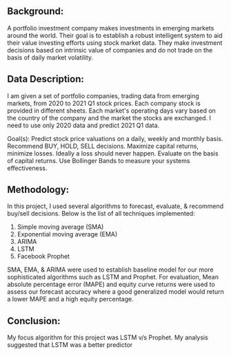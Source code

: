 ## Background:


A portfolio investment company makes investments in emerging markets around the world. Their goal is to establish a robust intelligent system to aid their value investing efforts using stock market data. They make investment decisions based on intrinsic value of companies and do not trade on the basis of daily market volatility.


## Data Description:

I am given a set of portfolio companies, trading data from emerging markets, from 2020 to 2021 Q1 stock prices. Each company stock is provided in different sheets. Each market's operating days vary based on the country of the company and the market the stocks are exchanged. I need to use only 2020 data and predict 2021 Q1 data.

Goal(s):
Predict stock price valuations on a daily, weekly and monthly basis. Recommend BUY, HOLD, SELL decisions. Maximize capital returns, minimize losses. Ideally a loss should never happen. Evaluate on the basis of capital returns. Use Bollinger Bands to measure your systems effectiveness.

## Methodology:

In this project, I used several algorithms to forecast, evaluate, & recommend buy/sell decisions. Below is the list of all techniques implemented:
1) Simple moving average (SMA)
2) Exponential moving average (EMA)
3) ARIMA
4) LSTM
5) Facebook Prophet

SMA, EMA, & ARIMA were used to establish baseline model for our more sophisticated algorithms such as LSTM and Prophet. For evaluation, Mean absolute percentage error (MAPE) and equity curve returns were used to assess our forecast accuracy where a good generalized model would return a lower MAPE and a high equity percentage. 


## Conclusion:

My focus algorithm for this project was LSTM v/s Prophet. My analysis suggested that LSTM was a better predictor 
